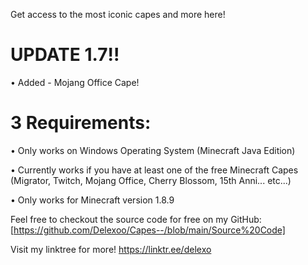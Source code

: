 Get access to the most iconic capes and more here! 

# UPDATE 1.7!!

• Added - Mojang Office Cape!


# 3 Requirements:

• Only works on Windows Operating System (Minecraft Java Edition)

• Currently works if you have at least one of the free Minecraft Capes (Migrator, Twitch, Mojang Office, Cherry Blossom, 15th Anni... etc...)

• Only works for Minecraft version 1.8.9


Feel free to checkout the source code for free on my GitHub: [https://github.com/Delexoo/Capes--/blob/main/Source%20Code]

Visit my linktree for more! https://linktr.ee/delexo

